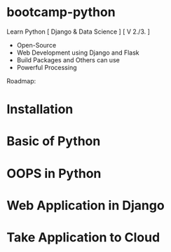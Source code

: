 # bootcamp-python
Learn Python [ Django &amp; Data Science ] [ V 2./3. ]

- Open-Source
- Web Development using Django and Flask
- Build Packages and Others can use
- Powerful Processing

Roadmap:
  # Installation
  # Basic of Python
  # OOPS in Python
  # Web Application in Django
  # Take Application to Cloud


